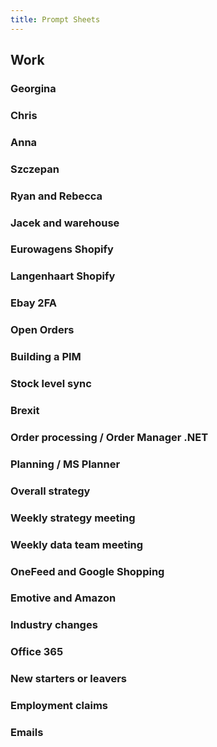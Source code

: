 ```yaml
---
title: Prompt Sheets
---
```


## Work
### Georgina
### Chris
### Anna
### Szczepan
### Ryan and Rebecca
### Jacek and warehouse
### Eurowagens Shopify
### Langenhaart Shopify
### Ebay 2FA
### Open Orders
### Building a PIM
### Stock level sync
### Brexit
### Order processing / Order Manager .NET
### Planning / MS Planner
### Overall strategy
### Weekly strategy meeting
### Weekly data team meeting
### OneFeed and Google Shopping
### Emotive and Amazon
### Industry changes
### Office 365
### New starters or leavers
### Employment claims
### Emails
